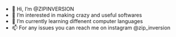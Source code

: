 - 👋 Hi, I’m @ZIPINVERSION
- 👀 I’m interested in making crazy and useful softwares
- 🌱 I’m currently learning diffenent computer languages
- 📫 For any issues you can reach me on instagram @zip_inversion

<!---
ZIPINVERSION/ZIPINVERSION is a ✨ special ✨ repository because its `README.md` (this file) appears on your GitHub profile.
You can click the Preview link to take a look at your changes.
--->
